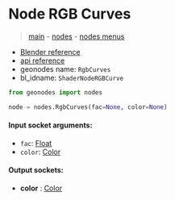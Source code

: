 # Node RGB Curves

> [main](../structure.md) - [nodes](nodes.md) - [nodes menus](nodes_menus.md)

- [Blender reference](https://docs.blender.org/manual/en/latest/modeling/geometry_nodes/color/rgb_curves.html)
- [api reference](https://docs.blender.org/api/current/bpy.types.ShaderNodeRGBCurve.html)
- geonodes name: `RgbCurves`
- bl_idname: `ShaderNodeRGBCurve`

```python
from geonodes import nodes

node = nodes.RgbCurves(fac=None, color=None)
```

#### Input socket arguments:

- `fac`: [Float](Float.md)
- `color`: [Color](Color.md)

#### Output sockets:

- **color** : [Color](Color.md)

